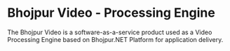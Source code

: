 # Bhojpur Video - Processing Engine
The Bhojpur Video is a software-as-a-service product used as a Video Processing Engine based on Bhojpur.NET Platform for application delivery.
